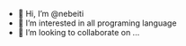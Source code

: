 - 👋 Hi, I’m @nebeiti
- 👀 I’m interested in all programing language
- 💞️ I’m looking to collaborate on ...

<!---
nebeiti/nebeiti is a ✨ special ✨ repository because its `README.md` (this file) appears on your GitHub profile.
You can click the Preview link to take a look at your changes.
--->

